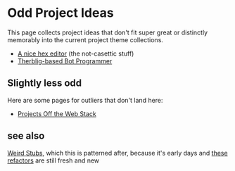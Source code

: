 # Odd Project Ideas

This page collects project ideas that don't fit super great or distinctly memorably into the current project theme collections.

- [A nice hex editor](68bb497c-899f-45a5-8053-20d12a8b470b.md) (the not-casettic stuff)
- [Therblig-based Bot Programmer](cc8a2a69-9df0-4e38-ac66-cb40a9f55531.md)

## Slightly less odd

Here are some pages for outliers that don't land here:

- [Projects Off the Web Stack](4b0818d9-18a3-4c2d-8845-e5092fe91d52.md)

## see also

[Weird Stubs](231786d3-4a9b-4451-9df1-e2049b90b0fe.md), which this is patterned after, because it's early days and [these refactors](9d2999b6-8d6d-417b-9a60-36df93a05192.md) are still fresh and new

